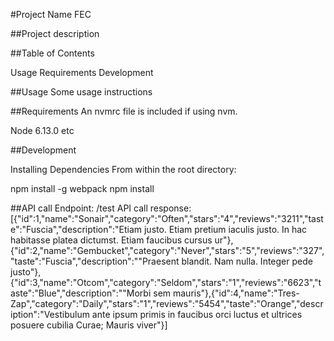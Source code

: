 #Project Name
FEC

##Project description

##Table of Contents

Usage
Requirements
Development

##Usage
Some usage instructions

##Requirements
An nvmrc file is included if using nvm.

Node 6.13.0
etc

##Development

Installing Dependencies
From within the root directory:

npm install -g webpack
npm install

##API call
Endpoint: /test
API call response:
[{"id":1,"name":"Sonair","category":"Often","stars":"4","reviews":"3211","taste":"Fuscia","description":"Etiam justo. Etiam pretium iaculis justo. In hac habitasse platea dictumst. Etiam faucibus cursus ur"},{"id":2,"name":"Gembucket","category":"Never","stars":"5","reviews":"327","taste":"Fuscia","description":"\"Praesent blandit. Nam nulla. Integer pede justo"},{"id":3,"name":"Otcom","category":"Seldom","stars":"1","reviews":"6623","taste":"Blue","description":"\"Morbi sem mauris"},{"id":4,"name":"Tres-Zap","category":"Daily","stars":"1","reviews":"5454","taste":"Orange","description":"Vestibulum ante ipsum primis in faucibus orci luctus et ultrices posuere cubilia Curae; Mauris viver"}]